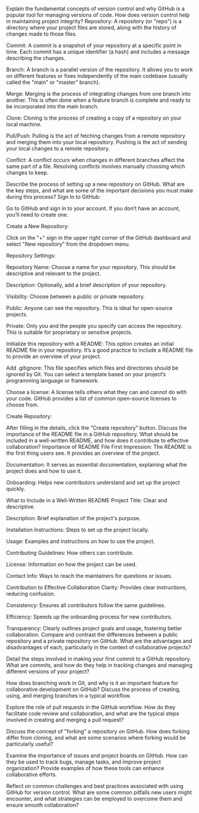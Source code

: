 Explain the fundamental concepts of version control and why GitHub is a popular tool for managing versions of code. How does version control help in maintaining project integrity?
Repository: A repository (or "repo") is a directory where your project files are stored, along with the history of changes made to those files.

Commit: A commit is a snapshot of your repository at a specific point in time. Each commit has a unique identifier (a hash) and includes a message describing the changes.

Branch: A branch is a parallel version of the repository. It allows you to work on different features or fixes independently of the main codebase (usually called the "main" or "master" branch).

Merge: Merging is the process of integrating changes from one branch into another. This is often done when a feature branch is complete and ready to be incorporated into the main branch.

Clone: Cloning is the process of creating a copy of a repository on your local machine.

Pull/Push: Pulling is the act of fetching changes from a remote repository and merging them into your local repository. Pushing is the act of sending your local changes to a remote repository.

Conflict: A conflict occurs when changes in different branches affect the same part of a file. Resolving conflicts involves manually choosing which changes to keep.


Describe the process of setting up a new repository on GitHub. What are the key steps, and what are some of the important decisions you must make during this process?
Sign In to GitHub:

Go to GitHub and sign in to your account. If you don’t have an account, you’ll need to create one.

Create a New Repository:

Click on the "+" sign in the upper right corner of the GitHub dashboard and select "New repository" from the dropdown menu.

Repository Settings:

Repository Name: Choose a name for your repository. This should be descriptive and relevant to the project.

Description: Optionally, add a brief description of your repository.

Visibility: Choose between a public or private repository.

Public: Anyone can see the repository. This is ideal for open-source projects.

Private: Only you and the people you specify can access the repository. This is suitable for proprietary or sensitive projects.

Initialize this repository with a README: This option creates an initial README file in your repository. It’s a good practice to include a README file to provide an overview of your project.

Add .gitignore: This file specifies which files and directories should be ignored by Git. You can select a template based on your project’s programming language or framework.

Choose a license: A license tells others what they can and cannot do with your code. GitHub provides a list of common open-source licenses to choose from.

Create Repository:

After filling in the details, click the "Create repository" button.
Discuss the importance of the README file in a GitHub repository. What should be included in a well-written README, and how does it contribute to effective collaboration?
Importance of README File
First Impression: The README is the first thing users see. It provides an overview of the project.

Documentation: It serves as essential documentation, explaining what the project does and how to use it.

Onboarding: Helps new contributors understand and set up the project quickly.

What to Include in a Well-Written README
Project Title: Clear and descriptive.

Description: Brief explanation of the project's purpose.

Installation Instructions: Steps to set up the project locally.

Usage: Examples and instructions on how to use the project.

Contributing Guidelines: How others can contribute.

License: Information on how the project can be used.

Contact Info: Ways to reach the maintainers for questions or issues.

Contribution to Effective Collaboration
Clarity: Provides clear instructions, reducing confusion.

Consistency: Ensures all contributors follow the same guidelines.

Efficiency: Speeds up the onboarding process for new contributors.

Transparency: Clearly outlines project goals and usage, fostering better collaboration.
Compare and contrast the differences between a public repository and a private repository on GitHub. What are the advantages and disadvantages of each, particularly in the context of collaborative projects?

Detail the steps involved in making your first commit to a GitHub repository. What are commits, and how do they help in tracking changes and managing different versions of your project?

How does branching work in Git, and why is it an important feature for collaborative development on GitHub? Discuss the process of creating, using, and merging branches in a typical workflow.

Explore the role of pull requests in the GitHub workflow. How do they facilitate code review and collaboration, and what are the typical steps involved in creating and merging a pull request?

Discuss the concept of "forking" a repository on GitHub. How does forking differ from cloning, and what are some scenarios where forking would be particularly useful?

Examine the importance of issues and project boards on GitHub. How can they be used to track bugs, manage tasks, and improve project organization? Provide examples of how these tools can enhance collaborative efforts.

Reflect on common challenges and best practices associated with using GitHub for version control. What are some common pitfalls new users might encounter, and what strategies can be employed to overcome them and ensure smooth collaboration?
